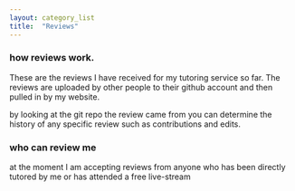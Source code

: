 ```yaml
---
layout: category_list
title:  "Reviews"
---
```

### how reviews work.
These are the reviews I have received for my tutoring service so far. The reviews are uploaded by other people to their github account and then pulled in by my website. 

by looking at the git repo the review came from you can determine the history of any specific review such as contributions and edits.

### who can review me
at the moment I am accepting reviews from anyone who has been directly tutored by me or has attended a free live-stream



